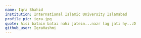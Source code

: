 ```yaml
---
name: Iqra Shahid
institution: International Islamic University Islamabad 
profile_pic: iqra.jpg
quote: Aisi batain batai nahi jatein...nazr lag jati hy..:D
github_user: IqraHashmi
---
```


